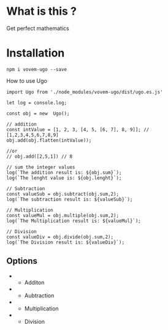  # What is this ?

 Get perfect mathematics 
 
 
 # Installation

 `npm i vovem-ugo --save`
 
 How to use Ugo

```
import Ugo from './node_modules/vovem-ugo/dist/ugo.es.js'

let log = console.log;

const obj = new  Ugo();

// addition
const intValue = [1, 2, 3, [4, 5, [6, 7], 8, 9]]; // [1,2,3,4,5,6,7,8,9]
obj.add(obj.flatten(intValue));

//or
// obj.add([2,5,1]) // 8

// sum the integer values
log(`The addition result is: ${obj.sum}`);
log(`The lenght value is: ${obj.lenght}`);

// Subtraction
const valueSub = obj.subtract(obj.sum,2);
log(`The subtraction result is: ${valueSub}`);

// Multiplication
const valueMul = obj.multiple(obj.sum,2);
log(`The Multiplication result is: ${valueMul}`);

// Division
const valueDiv = obj.divide(obj.sum,2);
log(`The Division result is: ${valueDiv}`);

```

## Options

* * Additon 
* * Aubtraction
* * Multiplication
* * Division
